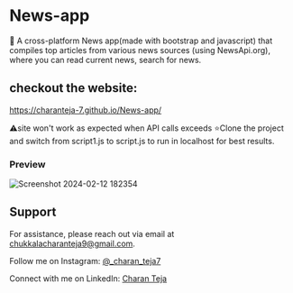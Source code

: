 # News-app
🚀 A cross-platform News app(made with bootstrap and javascript) that compiles top articles from various news sources (using NewsApi.org), where you can read current news, search for news.

## checkout the website:
https://charanteja-7.github.io/News-app/

⚠️site won't work as expected when API calls exceeds
⭐Clone the project and switch from script1.js to script.js to run in localhost for best results.


### Preview
![Screenshot 2024-02-12 182354](https://github.com/charanteja-7/News-app/assets/149792997/3c38004d-8edc-48da-8347-3393e44dbd36)


## Support

For assistance, please reach out via email at chukkalacharanteja9@gmail.com.

Follow me on Instagram: [@_charan_teja7](https://www.instagram.com/_charan_teja7/)

Connect with me on LinkedIn: [Charan Teja](https://www.linkedin.com/in/charanteja177/)
